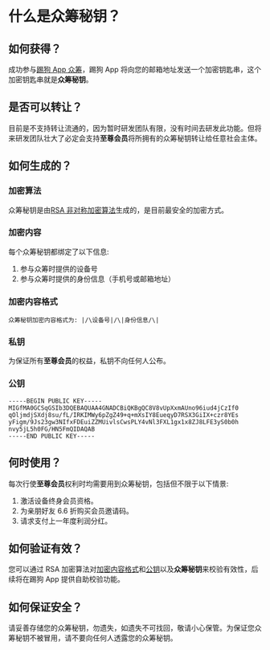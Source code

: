 # 什么是众筹秘钥？

## 如何获得？

成功参与[踢狗 App 众筹](../crowdfunding.md#如何参与众筹)，踢狗 App 将向您的邮箱地址发送一个加密钥匙串，这个加密钥匙串就是**众筹秘钥**。

## 是否可以转让？

目前是不支持转让流通的，因为暂时研发团队有限，没有时间去研发此功能。但将来研发团队壮大了必定会支持**至尊会员**将所拥有的众筹秘钥转让给任意社会主体。

## 如何生成的？

### 加密算法

众筹秘钥是由[RSA 非对称加密算法](https://baike.baidu.com/item/RSA%E7%AE%97%E6%B3%95/263310?fromtitle=RSA&fromid=210678&fr=aladdin)生成的，是目前最安全的加密方式。

### 加密内容

每个众筹秘钥都绑定了以下信息:

1. 参与众筹时提供的设备号
1. 参与众筹时提供的身份信息（手机号或邮箱地址）

### 加密内容格式

```
众筹秘钥加密内容格式为: |/\设备号|/\|身份信息/\|
```

### 私钥

为保证所有**至尊会员**的权益，私钥不向任何人公布。

### 公钥

```
-----BEGIN PUBLIC KEY-----
MIGfMA0GCSqGSIb3DQEBAQUAA4GNADCBiQKBgQC8V8vUpXxmAUno96iud4jCzIf0
qOljmdjSXdj8su/fL/IRKIMWy6pZgZ49+q+mXsIY8EueqyD7RSX3GiIX+czr8YEs
yFigm/9Js23gw3NIfxFDEuiZZMUivlsCwsPLY4vNl3FXL1gx1x8ZJ8LFE3yS0b0h
nvy5jL5h0FG/HN5FmQIDAQAB
-----END PUBLIC KEY-----
```

## 何时使用？

每次行使**至尊会员**权利时均需要用到众筹秘钥，包括但不限于以下情景:

1. 激活设备终身会员资格。
1. 为亲朋好友 6.6 折购买会员邀请码。
1. 请求支付上一年度利润分红。

## 如何验证有效？

您可以通过 RSA 加密算法对[加密内容格式](#加密内容格式)和[公钥](#公钥)以及**众筹秘钥**来校验有效性，后续将在踢狗 App 提供自助校验功能。

## 如何保证安全？

请妥善存储您的众筹秘钥，勿遗失，如遗失不可找回，敬请小心保管。为保证您众筹秘钥不被冒用，请不要向任何人透露您的众筹秘钥。
